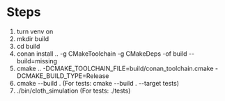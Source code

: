 # Steps

1) turn venv on
2) mkdir build
3) cd build
4) conan install .. -g CMakeToolchain -g CMakeDeps -of build --build=missing
5) cmake .. -DCMAKE_TOOLCHAIN_FILE=build/conan_toolchain.cmake -DCMAKE_BUILD_TYPE=Release
6) cmake --build . (For tests:  cmake --build . --target tests)
7) ./bin/cloth_simulation (For tests:  ./tests)